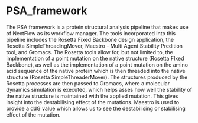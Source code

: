 # PSA_framework

The PSA framework is a protein structural analysis pipeline that makes use of NextFlow as its workflow manager. The tools incorporated into this pipeline includes the Rosetta Fixed Backbone design application, the Rosetta SimpleThreadingMover, Maestro - Multi Agent Stability Predition tool, and Gromacs. The Rosetta tools allow for, but not limited to, the implementation of a point mutation on the native structure (Rosetta FIxed Backbone), as well as the implementation of a point mutation on the amino acid sequence of the native protein which is then threaded into the native structure (Rosetta SimpleThreaderMover). The structures produced by the Rosetta processes are then passed to Gromacs, where a molecular dynamics simulation is executed, which helps asses how well the stability of the native structure is maintained with the applied mutation. This gives insight into the destabilising effect of the mutations. Maestro is used to provide a ddG value which allows us to see the destabilising or stabilising effect of the mutation.

